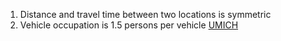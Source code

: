 1. Distance and travel time between two locations is symmetric
1. Vehicle occupation is 1.5 persons per vehicle [UMICH](https://css.umich.edu/publications/factsheets/mobility/personal-transportation-factsheet)

